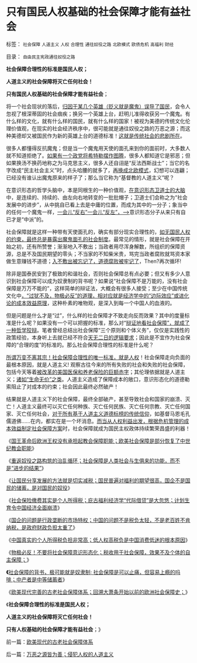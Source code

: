 # 只有国民人权基础的社会保障才能有益社会

标签： `社会保障` `人道主义` `人权` `合理性` `通往奴役之路` `北欧模式` `欧债危机` `高福利` `财经` 

目录： `自由民主宪政通往奴役之路`

**社会保障合理性的标准是国民人权；**

**人道主义的社会保障将灭亡任何社会！**

**只有国民人权基础的社会保障才能有益社会**；

将一个社会现状的落后，[归因于某几个英雄（贬义就是魔鬼）误导了国民](../../../2010/3/11/文明历史有比公众预期巨大的惯性.md)，会令人忽视了根深蒂固的社会痼疾；换另一个英雄上台，赶明儿准得收获另一个魔鬼。有什么样的文化，就有什么样的国民，就有什么样的国家！被视为美德的传统文化伦理价值观，在现实的社会经济秩序中，很可能就是通往奴役之路的万恶之源；而这种美德却又被国民作为新的英雄上台的道德标准！[这就是传统社会的悲剧所在](../../../2010/1/14/中国传统文化不相容于民主社会的两种价值观.md)。

很多人都懂得反抗魔鬼；但是当一个魔鬼用天使的面孔来到你的面前时，大多数人就不知道拒绝了。[如果有一个政党将希特勒摆作图腾](../../../2009/12/13/希特勒德国低效地浪费了百年市场经济的积累.md)，很多人都知道它是邪恶；但如果换汤不换药地称之为马克思主义，很多人还自诩是“反法西斯战士”；当它的名字改成“民主社会主义”时，点头哈腰的就多了，[再换成北欧模式](../../../2011/6/28/北欧模式不是经济学命题.md)，幻想可以连翩；已经没有谁认出魔鬼原来的样子了；那么当它称为“基督教的人道主义”呢？

在意识形态的哲学头脑中，本是同根生的一种价值观，[在意识形态卫道士的大脑](../../../2010/10/15/苏联公开化时期的口水仗；意识形态无法识别科学理论.md)中，是连续的、持续的、由左向右地转变的一批批帽子；卫道士们会称之为“社会发展中的进步”，从中挑自已看上去是中庸的位置，而成为其中的一分子；象当中的任何一个魔鬼一样，[一会儿“反右”一会儿“反左”，——>](../../../2010/10/15/苏联公开化时期的口水仗；意识形态无法识别科学理论.md)意识形态分子从来只有自已才是“中派”的。

社会保障就是这样一种带有天使面孔的，确实有部分现实合理性的，[如无国民人权的约束，最终总是暴露出魔鬼面孔的社会制度](../../../2010/9/2/国民的负担都是税收;税收不要“没收国民”.md)。最常见的情形，就是社会保障在开始之初，还有所赞誉；渐渐地入不敷出；当政者用尽浑身解数，所组织的保障资源，总是不及国民期望的零头；不当家的不知柴米贵，骂完当政者腐败就骂资本家做生意赚钱不道德；[入不敷出被忘记了，道德腐败被牢记了](../../../2010/8/29/腐败：上有政策，下有对策？一抓就死，一放就乱？.md)，Then?再次循环!

除非是国泰民安到了极致的和谐社会，否则社会保障总有点必要；但又有多少人意识到社会保障可以成为奴隶制的背书呢？如果说“社会保障不是万能的，没有社会保障是万万不能的”，这样简单的辩证法，大概会有很多人接受；至少在中国传统文化中[，“过犹不及，物极必反”的道理，相对应就是经济学中的“边际效应”或进化论的成本效益原理](../../../2011/3/1/物极必反规律和辩证法.md)，这种朴素的唯物观，是深入到每一个中国人的血液的。

但是问题是什么才是“过”，什么样的社会保障才不致走向反而效果？其中的度量标准是什么呢？如果没有一个可以把握的标准，那么对“[辩证地看社会保障”，就成了一种哲学狡辩](../../../2010/2/12/哲学是“岂有此理”的学问.md)。笔者曾经总结出社会保障“三个原则和个体义务”，仅仅是实践性的政策经验，本身听上去就已经不符合[天无二日的逻辑要求](../../../2011/5/28/科学必要条件，单一逻辑规则.md)；因此是不宜作为社会保障的“合理的度”的标准的。那么社会保障合理性的标准是什么呢？

[所谓万变不离其宗！社会保障合理性的唯一标准，就是人权](../../../2010/6/11/法学法治依法一刀切;科学实证就要一刀切.md)！社会保障走向负面的最根本原因，就是人道主义!
观察古往今来的所有失败的社会和失败的社会保障，包括今天等着[被改革的美国医保和养老保险的巨额赤字](../../../2009/7/30/中美养老金保障在财政上的破产.md)；其伦理依据就是人道主义；[诸如“生命无价”之类](../../../2009/7/30/中美养老金保障在财政上的破产.md)。人道主义造成了保障成本的敞口，意识形态化的道德勒索阻止了对成本的约束；社会因此最终必然破产！

结果就是人道主义下的社会保障，最终全部破产，甚至导致社会和国家的崩溃、灭亡！人道主义最终可以灭亡任何种族、灭亡任何民族、灭亡任何宗教、灭亡任何国家、灭亡任何社会，[对于所有基于人道主义道德标榜的传统信仰](../../../2009/11/14/正义感也可以变得非常可怕.md)，如基督马恩毛孔儒道佛……在内，都实在是一个坏消息。[而当从人权利益出发，根据危机管理的成本效益制定社会保障方案](../../../2010/4/14/宗教总是社会意义的，迷信是个人意义的.md)时，社会保障就成为国民主权政体持续繁荣昌盛的利器！

《[国王革命后欧洲王权没有承担起教会保障职能；欧美社会保障是部分恢复了中世纪教会职能](../../../2012/2/5/欧洲经济发展了，欧洲公众却怀念中世纪了.md)》

《[重返奴役之路构筑的治乱循环；社会保障是人类社会与生俱来的功能，而不是“进步的结果”](../../../2012/2/5/社会保障是人类社会与生俱来的功能，并非社会进步的结果.md)》

《[让国民分享发展的方法就是切实减税；国民普遍对福利的期望很高，国企不是国民的储蓄，是对国民的奴役](../../../2012/2/5/国民普遍对福利的期望很高,国企不是国民的储蓄.md)》

《[社会保险缴费其实是个人所得税；庇古福利经济学“代际借贷”是大忽悠；计划生育令中国经济全面崩溃](../../../2012/2/5/社会保险缴费就是个人所得税，福利经济学是大忽悠.md)》

《[国企的问题是行政垄断的市场特权；中国的问题不是税负太轻，不是老百姓不肯纳税，是政府财政负担太重了](../../../2012/2/6/不是税负太轻，更不是老百姓不肯纳税.md)》

《[中国真实的个人所得税负担非常高；低人权高税负是中国消费低迷的根本原因](../../../2012/2/7/中国真实的个人所得税负担非常高.md)》

《[物极必反！不要将社会保障意识形态化；税收用于社会保障，效果不及个体的自主保障；](../../../2012/2/7/不要将社会保障意识形态化；社会税后保障，不及个体自主保障.md)》

**《**[社会保障的背书，极可能就是奴隶制; 社会保障是可以止痛，但容易上瘾的吗啡；中产者是中等储蓄者](../../../2012/2/15/社会保障的背书，极可能就是奴隶制;.md)》

《[欧美现代完善的古老社会保障体系；回溯大萧条开始以前的欧洲社会保障史；](../../../2012/2/15/欧美现代的古老社会保障体系.md)》

《**社会保障合理性的标准是国民人权；**

**人道主义的社会保障将灭亡任何社会！**

**只有人权基础的社会保障才能有益社会**；》



前一篇：[欧美现代的古老社会保障体系](../../../2012/2/15/欧美现代的古老社会保障体系.md)

后一篇：[万恶之源皆为善；侵犯人权的人道主义](../../../2012/2/15/万恶之源皆为善；侵犯人权的人道主义.md)